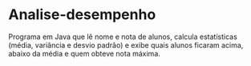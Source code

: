 # Analise-desempenho
Programa em Java que lê nome e nota de alunos, calcula estatísticas (média, variância e desvio padrão) e exibe quais alunos ficaram acima, abaixo da média e quem obteve nota máxima.
